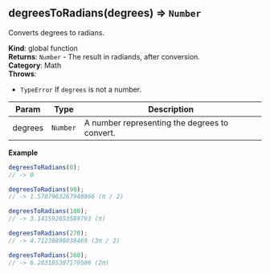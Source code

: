 <a name="degreesToRadians"></a>

## degreesToRadians(degrees) ⇒ <code>Number</code>
Converts degrees to radians.

**Kind**: global function  
**Returns**: <code>Number</code> - The result in radiands, after conversion.  
**Category**: Math  
**Throws**:

- <code>TypeError</code> If `degrees` is not a number.


| Param | Type | Description |
| --- | --- | --- |
| degrees | <code>Number</code> | A number representing the degrees to convert. |

**Example**  
```js
degreesToRadians(0);
// -> 0

degreesToRadians(90);
// -> 1.5707963267948966 (π / 2)

degreesToRadians(180);
// -> 3.141592653589793 (π)

degreesToRadians(270);
// -> 4.71238898038469 (3π / 2)

degreesToRadians(360);
// -> 6.283185307179586 (2π)
```
